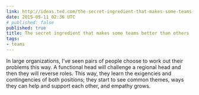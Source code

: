 ```yaml
---
link: http://ideas.ted.com/the-secret-ingredient-that-makes-some-teams-better-than-others/
date: 2015-05-11 02:36 UTC
# published: false
published: true
title: The secret ingredient that makes some teams better than others | ideas.ted.com
tags:
- teams
---
```


In large organizations, I’ve seen pairs of people choose to work out their problems this way. A functional head will challenge a regional head and then they will reverse roles. This way, they learn the exigencies and contingencies of both positions; they start to see common themes, ways they can help and support each other, and empathy grows.

